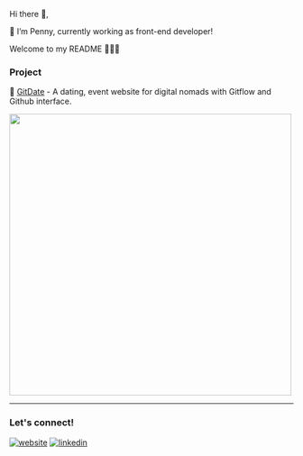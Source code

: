 Hi there 👋, 

💬 I’m Penny, currently working as front-end developer! 

Welcome to my README 💃💃💃



### Project

💜 [GitDate](https://gitdate-ec8a6.web.app/) - A dating, event website for digital nomads with Gitflow and Github interface.

<img src="https://user-images.githubusercontent.com/104899687/195480043-5e88af11-64e2-4d21-9a63-fd0bb35c51c0.png" width="500">

---

### Let's connect!

[![website](https://user-images.githubusercontent.com/104899687/195479417-c0afa0b0-b320-4746-9215-a3aa5e2ffcd3.png)](https://peichinchiang.com/)
[![linkedin](https://user-images.githubusercontent.com/104899687/195479536-a8b8f85e-48c8-4a31-b4f6-9d98878736a8.png)](https://www.linkedin.com/in/pei-chin-chiang/)



<!--
**peichincc/peichincc** is a ✨ _special_ ✨ repository because its `README.md` (this file) appears on your GitHub profile.

Here are some ideas to get you started:

- 🔭 I’m currently working on ...
- 🌱 I’m currently learning ...
- 👯 I’m looking to collaborate on ...
- 🤔 I’m looking for help with ...
- 💬 Ask me about ...
- 📫 How to reach me: ...
- 😄 Pronouns: ...
- ⚡ Fun fact: ...
-->
